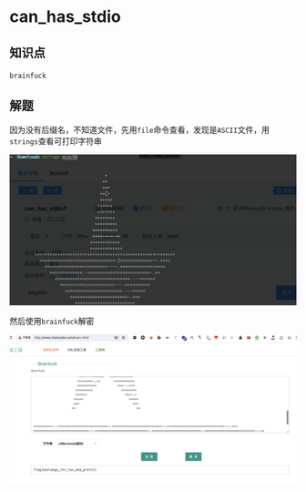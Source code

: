 # can_has_stdio

## 知识点

`brainfuck`

## 解题

因为没有后缀名，不知道文件，先用`file`命令查看，发现是`ASCII`文件，用`strings`查看可打印字符串

![](./img/can_has_stdio-1.png)

然后使用`brainfuck`解密

![](./img/can_has_stdio-2.png)